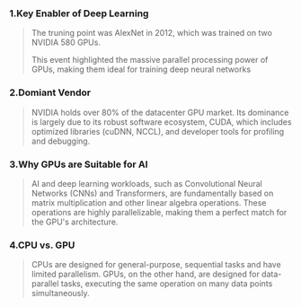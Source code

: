 ### 1.Key Enabler of Deep Learning

>The truning point was AlexNet in 2012, which was trained on two NVIDIA 580 GPUs.
>
>This event highlighted the massive parallel processing power of GPUs, making them ideal for training deep neural networks

### 2.Domiant Vendor

>NVIDIA holds over 80% of the datacenter GPU market. Its dominance is largely due to its robust software ecosystem, CUDA, which includes optimized libraries (cuDNN, NCCL), and developer tools for profiling and debugging.

### 3.Why GPUs are Suitable for AI

>AI and deep learning workloads, such as Convolutional Neural Networks (CNNs) and Transformers, are fundamentally based on matrix multiplication and other linear algebra operations. These operations are highly parallelizable, making them a perfect match for the GPU's architecture.


### 4.CPU vs. GPU

>CPUs are designed for general-purpose, sequential tasks and have limited parallelism. GPUs, on the other hand, are designed for data-parallel tasks, executing the same operation on many data points simultaneously.

